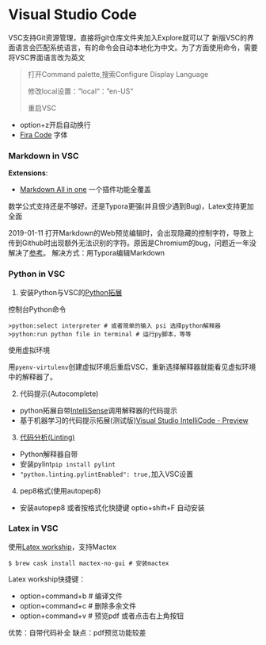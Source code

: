 # Visual Studio Code
VSC支持Git资源管理，直接将git仓库文件夹加入Explore就可以了
新版VSC的界面语言会匹配系统语言，有的命令会自动本地化为中文。为了方面使用命令，需要将VSC界面语言改为英文
> 打开Command palette,搜索Configure Display Language
> 
> 修改local设置：”local“：”en-US“
> 
> 重启VSC

- option+z开启自动换行
- [Fira Code](https://github.com/tonsky/FiraCode) 字体

### Markdown in VSC

**Extensions**:
- [Markdown All in one](https://marketplace.visualstudio.com/items?itemName=yzhang.markdown-all-in-one#review-details) 一个插件功能全覆盖

数学公式支持还是不够好。还是Typora更强(并且很少遇到Bug)，Latex支持更加全面

2019-01-11 打开Markdown的Web预览编辑时，会出现隐藏的控制字符，导致上传到Github时出现额外无法识别的字符。原因是Chromium的bug，问题近一年没解决了[参考](https://juejin.im/entry/5a806ddef265da4e84092eeb)。
解决方式：用Typora编辑Markdown

### Python in VSC
1. 安装Python与VSC的[Python拓展](https://marketplace.visualstudio.com/items?itemName=ms-python.python)

控制台Python命令
```
>python:select interpreter # 或者简单的输入 psi 选择python解释器
>python:run python file in terminal # 运行py脚本，等等
```

使用虚拟环境

用`pyenv-virtulenv`创建虚拟环境后重启VSC，重新选择解释器就能看见虚拟环境中的解释器了。

2. 代码提示(Autocomplete)
- python拓展自带[IntelliSense](https://code.visualstudio.com/docs/editor/intellisense)调用解释器的代码提示
- 基于机器学习的代码提示拓展(测试版)[Visual Studio IntelliCode - Preview](https://marketplace.visualstudio.com/items?itemName=VisualStudioExptTeam.vscodeintellicode#overview)

3. [代码分析(Linting)](https://code.visualstudio.com/docs/python/linting)
- Python解释器自带
- 安装pylint`pip install pylint`
- `"python.linting.pylintEnabled": true,`加入VSC设置

4. pep8格式(使用autopep8)
- 安装autopep8 或者按格式化快捷键 optio+shift+F 自动安装
  
  
### Latex in VSC
使用[Latex workship](https://github.com/James-Yu/LaTeX-Workshop/wiki)，支持Mactex
```
$ brew cask install mactex-no-gui # 安装mactex
```

Latex workship快捷键：
- option+command+b # 编译文件
- option+command+c # 删除多余文件
- option+command+v # 预览pdf 或者点击右上角按钮

优势：自带代码补全
缺点：pdf预览功能较差
